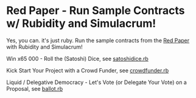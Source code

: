 #  Red Paper - Run Sample Contracts w/ Rubidity and Simulacrum! 


Yes, you can. it's just ruby.  Run the sample contracts from the [Red Paper](https://github.com/s6ruby/redpaper)
with Rubidity and Simulacrum!



Win x65 000 - Roll the (Satoshi) Dice, see [satoshidice.rb](satoshidice.rb)

Kick Start Your Project with a Crowd Funder,
see [crowdfunder.rb](crowdfunder.rb)

Liquid / Delegative Democracy - Let's Vote (or Delegate Your Vote) on a Proposal, see [ballot.rb](ballot.rb)



